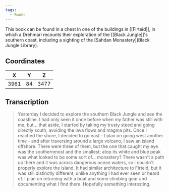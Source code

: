 ```yaml
---
tags:
  - Books
---
```


This book can be found in a chest in one of the buildings in [[Firteid]], in which a Drehmari recounts their exploration of the [[Black Jungle]]'s southern coast, including a sighting of the [Sahdan Monastery](Black Jungle Library).

## Coordinates
| **X** | **Y** | **Z** |
| :---: | :---: | :---: |
| 3961  |  84   | 3477  |

## Transcription
>Yesterday I decided to explore the southern Black Jungle and see the coastline. I had only seen it once before when my father was still with me, but... that aside, I started by taking my trusty steed and going directly south, avoiding the lava flows and magma pits. Once I reached the shore, I decided to go east - I plan on going west another time - and after traversing around a large volcano, I saw an island offshore. There were three of them, but the one that caught my eye was the southernmost and the smallest; atop its white and blue peak was what looked to be some sort of... monastery? There wasn't a path up there and it was across dangerous ocean waters, so I couldn't properly explore the island. It had similar architecture to Firteid, but it was still distinctly different, unlike anything I had ever seen or heard of. I plan on returning with a boat and some climbing gear and documenting what I find there. Hopefully something interesting.

